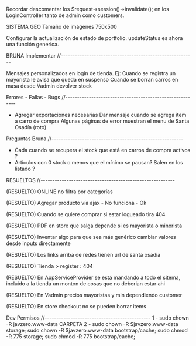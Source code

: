 Recordar descomentar los $request->session()->invalidate();
en los LoginController tanto de admin como customers.

SISTEMA GEO
Tamaño de imágenes
750x500

Configurar la actualización de estado de portfolio. updateStatus es ahora una función generica.

BRUNA
Implementar
//---------------------------------------------------------

Mensajes personalizados en login de tienda. 
Ej: Cuando se registra un mayorista le avisa que queda en suspenso
Cuando se borran carros en masa desde Vadmin devolver stock




Errores - Fallas - Bugs
//---------------------------------------------------------

- Agregar exportaciones necesarias
Dar mensaje cuando se agrega item a carro de compra
Algunas páginas de error muestran el menu de Santa Osadía (roto)




Preguntas Bruna
//--------------------------------------------------------
- Cada cuando se recupera el stock que está en carros de compra activos ?
- Artículos con 0 stock o menos que el mínimo se pausan? Salen en los listado ?


RESUELTOS
//---------------------------------------------------------

(RESUELTO)
ONLINE no filtra por categorías

(RESUELTO)
Agregar producto vía ajax - No funciona - Ok

(RESUELTO)
Cuando se quiere comprar si estar logueado tira 404

(RESUELTO)
PDF en store que salga depende si es mayorista o minorista

(RESUELTO)
Inventar algo para que sea más genérico cambiar valores desde inputs directamente

(RESUELTO)
Los links arriba de redes tienen url de santa osadia

(RESUELTO)
Tienda > register : 404

(RESUELTO)
En AppServiceProvider se está mandando a todo el sitema, incluido a la tienda un monton de cosas
que no deberian estar ahi

(RESUELTO)
En Vadmin precios mayoristas y min dependiendo customer

(RESUELTO)
En store checkout no se pueden borrar items


Dev Permisos 
//---------------------------------------------
1 - 
sudo chown -R javzero.www-data CARPETA
2 - 
sudo chown -R $javzero:www-data storage;
sudo chown -R $javzero:www-data bootstrap/cache;
sudo chmod -R 775 storage;
sudo chmod -R 775 bootstrap/cache;
